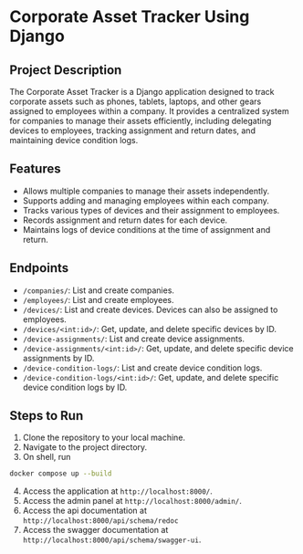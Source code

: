 # Corporate Asset Tracker Using Django

## Project Description
The Corporate Asset Tracker is a Django application designed to track corporate assets such as phones, tablets, laptops, and other gears assigned to employees within a company. It provides a centralized system for companies to manage their assets efficiently, including delegating devices to employees, tracking assignment and return dates, and maintaining device condition logs.

## Features
- Allows multiple companies to manage their assets independently.
- Supports adding and managing employees within each company.
- Tracks various types of devices and their assignment to employees.
- Records assignment and return dates for each device.
- Maintains logs of device conditions at the time of assignment and return.

## Endpoints
- `/companies/`: List and create companies.
- `/employees/`: List and create employees.
- `/devices/`: List and create devices. Devices can also be assigned to employees.
- `/devices/<int:id>/`: Get, update, and delete specific devices by ID.
- `/device-assignments/`: List and create device assignments.
- `/device-assignments/<int:id>/`: Get, update, and delete specific device assignments by ID.
- `/device-condition-logs/`: List and create device condition logs.
- `/device-condition-logs/<int:id>/`: Get, update, and delete specific device condition logs by ID.

## Steps to Run
1. Clone the repository to your local machine.
2. Navigate to the project directory.
3. On shell, run
```bash
docker compose up --build
```
4. Access the application at `http://localhost:8000/`.
5. Access the admin panel at `http://localhost:8000/admin/`.
6. Access the api documentation at `http://localhost:8000/api/schema/redoc`
7. Access the swagger documentation at `http://localhost:8000/api/schema/swagger-ui`.

